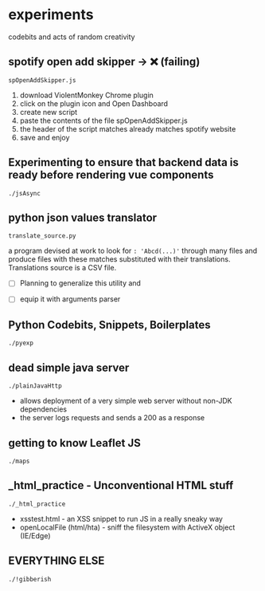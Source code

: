 # experiments
codebits and acts of random creativity


## spotify open add skipper -> :x: (failing)
`spOpenAddSkipper.js`

1. download ViolentMonkey Chrome plugin
2. click on the plugin icon and Open Dashboard
3. create new script
4. paste the contents of the file spOpenAddSkipper.js
5. the header of the script matches already matches spotify website 
6. save and enjoy


## Experimenting to ensure that backend data is ready before rendering vue components
`./jsAsync`


## python json values translator
`translate_source.py`

a program devised at work to look for `: 'Abcd(...)'` through many files and produce files with these matches substituted with their translations. Translations source is a CSV file.
- [ ] Planning to generalize this utility and
- [ ] equip it with arguments parser


## Python Codebits, Snippets, Boilerplates
`./pyexp`


## dead simple java server
`./plainJavaHttp`

- allows deployment of a very simple web server without non-JDK dependencies
- the server logs requests and sends a 200 as a response


## getting to know Leaflet JS 
`./maps`


## _html_practice - Unconventional HTML stuff
`./_html_practice`

- xsstest.html - an XSS snippet to run JS in a really sneaky way
- openLocalFile (html/hta) - sniff the filesystem with ActiveX object (IE/Edge)


## EVERYTHING ELSE
`./!gibberish`
